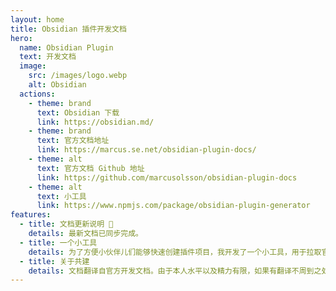 ```yaml
---
layout: home
title: Obsidian 插件开发文档
hero:
  name: Obsidian Plugin
  text: 开发文档
  image:
    src: /images/logo.webp
    alt: Obsidian
  actions:
    - theme: brand
      text: Obsidian 下载
      link: https://obsidian.md/
    - theme: brand
      text: 官方文档地址
      link: https://marcus.se.net/obsidian-plugin-docs/
    - theme: alt
      text: 官方文档 Github 地址
      link: https://github.com/marcusolsson/obsidian-plugin-docs
    - theme: alt
      text: 小工具
      link: https://www.npmjs.com/package/obsidian-plugin-generator
features:
  - title: 文档更新说明 📢
    details: 最新文档已同步完成。
  - title: 一个小工具
    details: 为了方便小伙伴儿们能够快速创建插件项目，我开发了一个小工具，用于拉取官方示例项目，并根据输入内容自动替换诸如插件 id，插件名称等信息。希望对小伙伴儿们有所帮助~
  - title: 关于共建
    details: 文档翻译自官方开发文档。由于本人水平以及精力有限，如果有翻译不周到之处还望海涵，方便的话可以提 Issue 以便让我修正~ 有愿意加入的小伙伴欢迎提PR~ 感谢诸位~ 🫶
---
```


<!--
 * @Author: haifeng.lu haifeng.lu@ly.com
 * @Date: 2022-12-20 11:18:11
 * @LastEditors: haifeng.lu
 * @LastEditTime: 2023-02-08 13:40:06
 * @Description: 
-->
